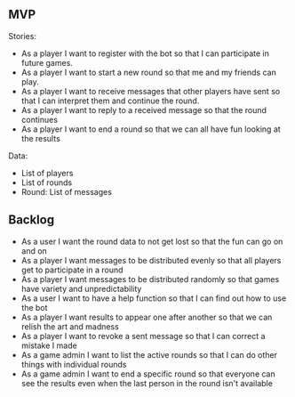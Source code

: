 ## MVP

Stories:
* As a player I want to register with the bot so that I can participate in future games.
* As a player I want to start a new round so that me and my friends can play.
* As a player I want to receive messages that other players have sent so that I can interpret them and continue the round.
* As a player I want to reply to a received message so that the round continues
* As a player I want to end a round so that we can all have fun looking at the results

Data:
* List of players
* List of rounds
* Round: List of messages

## Backlog
* As a user I want the round data to not get lost so that the fun can go on and on
* As a player I want messages to be distributed evenly so that all players get to participate in a round
* As a player I want messages to be distributed randomly so that games have variety and unpredictability
* As a user I want to have a help function so that I can find out how to use the bot
* As a player I want results to appear one after another so that we can relish the art and madness
* As a player I want to revoke a sent message so that I can correct a mistake I made
* As a game admin I want to list the active rounds so that I can do other things with individual rounds
* As a game admin I want to end a specific round so that everyone can see the results even when the last person in the round isn't available